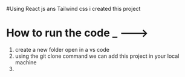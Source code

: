 #Using React js ans Tailwind css i created this project

# How to run the code _ --->
1. create a new folder open in a vs code
2. using the git clone command we can add this project in your local machine
3. 
